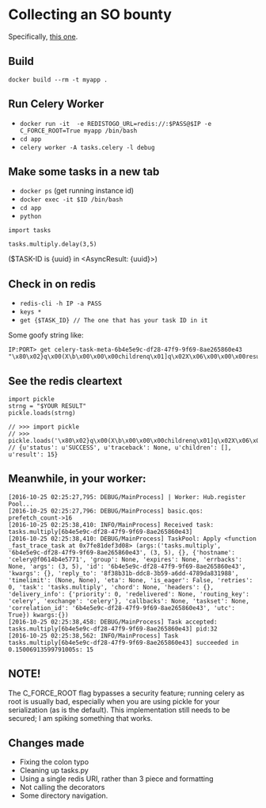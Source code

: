 # Collecting an SO bounty

Specifically, [this one](http://stackoverflow.com/questions/40140187/strange-docker-celery-bug).

## Build
`docker build --rm -t myapp .`

## Run Celery Worker

 * `docker run -it  -e REDISTOGO_URL=redis://:$PASS@$IP -e C_FORCE_ROOT=True myapp /bin/bash`
 * `cd app`
 * `celery worker -A tasks.celery -l debug`

## Make some tasks in a new tab

 * `docker ps` (get running instance id)
 * `docker exec -it $ID /bin/bash`
 * `cd app`
 * `python`

`import tasks`

`tasks.multiply.delay(3,5)`

($TASK-ID is {uuid} in \<AsyncResult: {uuid}\>)

## Check in on redis

 * `redis-cli -h IP -a PASS`
 * `keys *`
 * `get {$TASK_ID} // The one that has your task ID in it`

Some goofy string like:

    IP:PORT> get celery-task-meta-6b4e5e9c-df28-47f9-9f69-8ae265860e43
    "\x80\x02}q\x00(X\b\x00\x00\x00childrenq\x01]q\x02X\x06\x00\x00\x00resultq\x03K\x0fX\t\x00\x00\x00tracebackq\x04NX\x06\x00\x00\x00statusq\x05X\a\x00\x00\x00SUCCESSq\x06u."

## See the redis cleartext

    import pickle
    strng = "$YOUR RESULT"
    pickle.loads(strng)

    // >>> import pickle
    // >>> pickle.loads('\x80\x02}q\x00(X\b\x00\x00\x00childrenq\x01]q\x02X\x06\x00\x00\x00resultq\x03K\x0fX\t\x00\x00\x00tracebackq\x04NX\x06\x00\x00\x00statusq\x05X\a\x00\x00\x00SUCCESSq\x06u.')
    // {u'status': u'SUCCESS', u'traceback': None, u'children': [], u'result': 15}

## Meanwhile, in your worker:

    [2016-10-25 02:25:27,795: DEBUG/MainProcess] | Worker: Hub.register Pool...
    [2016-10-25 02:25:27,796: DEBUG/MainProcess] basic.qos: prefetch_count->16
    [2016-10-25 02:25:38,410: INFO/MainProcess] Received task: tasks.multiply[6b4e5e9c-df28-47f9-9f69-8ae265860e43]
    [2016-10-25 02:25:38,410: DEBUG/MainProcess] TaskPool: Apply <function _fast_trace_task at 0x7fe81def3d08> (args:('tasks.multiply', '6b4e5e9c-df28-47f9-9f69-8ae265860e43', (3, 5), {}, {'hostname': 'celery@f0614b4e5771', 'group': None, 'expires': None, 'errbacks': None, 'args': (3, 5), 'id': '6b4e5e9c-df28-47f9-9f69-8ae265860e43', 'kwargs': {}, 'reply_to': '8f38b31b-ddc8-3b59-a6dd-4789da831988', 'timelimit': (None, None), 'eta': None, 'is_eager': False, 'retries': 0, 'task': 'tasks.multiply', 'chord': None, 'headers': {}, 'delivery_info': {'priority': 0, 'redelivered': None, 'routing_key': 'celery', 'exchange': 'celery'}, 'callbacks': None, 'taskset': None, 'correlation_id': '6b4e5e9c-df28-47f9-9f69-8ae265860e43', 'utc': True}) kwargs:{})
    [2016-10-25 02:25:38,458: DEBUG/MainProcess] Task accepted: tasks.multiply[6b4e5e9c-df28-47f9-9f69-8ae265860e43] pid:32
    [2016-10-25 02:25:38,562: INFO/MainProcess] Task tasks.multiply[6b4e5e9c-df28-47f9-9f69-8ae265860e43] succeeded in 0.15006913599791005s: 15


## NOTE!

The C_FORCE_ROOT flag bypasses a security feature; running celery as root is usually bad, especially when you are using pickle for your serialization (as is the default).  This implementation still needs to be secured; I am spiking something that works.

## Changes made
 * Fixing the colon typo
 * Cleaning up tasks.py
 * Using a single redis URI, rather than 3 piece and formatting
 * Not calling the decorators
 * Some directory navigation.
